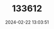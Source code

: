 ---
title: "133612"
category: "Millepora foveolata"
draft: false
date: 2024-02-22 13:03:51
languages:
  English: ["Fire Coral"]
---